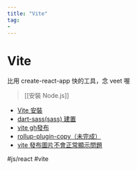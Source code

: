 ```yaml
---
title: "Vite"
tag: 
- 
---
```

# Vite
比用 create-react-app 快的工具，念 veet 喔
>[[安裝 Node.js]]

- [Vite 安裝](React/環境/Vite/Vite%20安裝.md)
- [dart-sass(sass) 建置](前端/CSS/scss/dart-sass(sass)%20建置.md)
- [vite gh發布](React/環境/Vite/vite%20gh發布.md)
- [rollup-plugin-copy（未完成）](React/環境/Vite/rollup-plugin-copy（未完成）.md)
- [vite 發布圖片不會正常顯示問題](React/環境/Vite/vite%20發布圖片不會正常顯示問題.md)



#js/react #vite